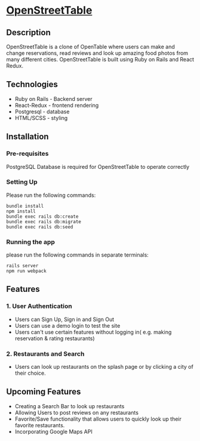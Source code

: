 # [OpenStreetTable](https://fullsteakproject.herokuapp.com/#/)


## Description

OpenStreetTable is a clone of OpenTable where users can make and change reservations, read reviews and look up amazing food photos from many different cities. OpenStreetTable is built using Ruby on Rails and React Redux.  

## Technologies 
* Ruby on Rails - Backend server 
* React-Redux - frontend rendering
* Postgresql - database
* HTML/SCSS - styling 

## Installation
### Pre-requisites
PostgreSQL Database is required for OpenStreetTable to operate correctly

### Setting Up
Please run the following commands:

```
bundle install
npm install
bundle exec rails db:create
bundle exec rails db:migrate
bundle exec rails db:seed
```

### Running the app
please run the following commands in separate terminals:

```
rails server
npm run webpack
```


## Features 
### 1. User Authentication
   * Users can Sign Up, Sign in and Sign Out
   * Users can use a demo login to test the site
   * Users can't use certain features without logging in( e.g. making reservation & rating restaurants)
   
### 2. Restaurants and Search 
   * Users can look up restaurants on the splash page or by clicking a city of their choice. 
   
## Upcoming Features 
* Creating a Search Bar to look up restaurants
* Allowing Users to post reviews on any restaurants 
* Favorite/Save functionality that allows users to quickly look up their favorite restaurants. 
* Incorporating Google Maps API 
  
